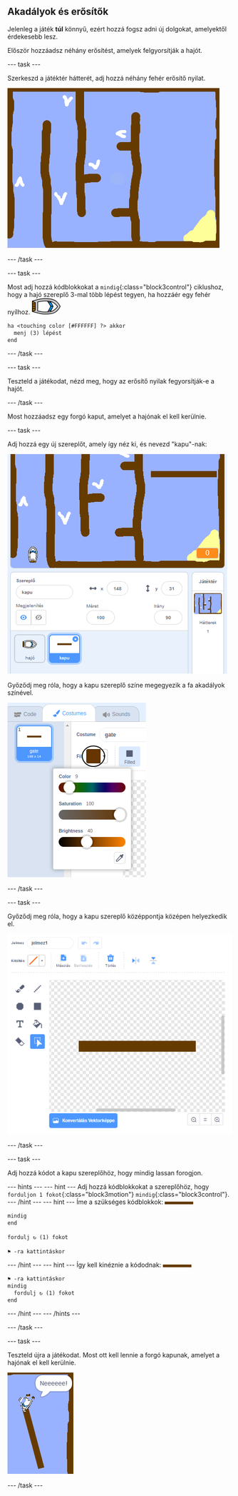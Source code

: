 ## Akadályok és erősítők

Jelenleg a játék **túl** könnyű, ezért hozzá fogsz adni új dolgokat, amelyektől érdekesebb lesz.

Először hozzáadsz néhány erősítést, amelyek felgyorsítják a hajót.

\--- task \---

Szerkeszd a játéktér hátterét, adj hozzá néhány fehér erősítő nyilat.

![képernyőkép](images/boat-boost.png)

\--- /task \---

\--- task \---

Most adj hozzá kódblokkokat a `mindig`{:class="block3control"} ciklushoz, hogy a hajó szereplő 3-mal több lépést tegyen, ha hozzáér egy fehér nyílhoz. ![hajó szereplő](images/boat_resize.png)

```blocks3
ha <touching color [#FFFFFF] ?> akkor 
  menj (3) lépést
end
```

\--- /task \---

\--- task \---

Teszteld a játékodat, nézd meg, hogy az erősítő nyilak fegyorsítják-e a hajót.

\--- /task \---

Most hozzáadsz egy forgó kaput, amelyet a hajónak el kell kerülnie.

\--- task \---

Adj hozzá egy új szereplőt, amely így néz ki, és nevezd "kapu"-nak:

![képernyőkép](images/boat-gate.png)

Győződj meg róla, hogy a kapu szereplő színe megegyezik a fa akadályok színével.

![képernyőkép](images/brown-hsv.png)

\--- /task \---

\--- task \---

Győződj meg róla, hogy a kapu szereplő középpontja középen helyezkedik el.

![képernyőkép](images/boat-center.png)

\--- /task \---

\--- task \---

Adj hozzá kódot a kapu szereplőhöz, hogy mindig lassan forogjon.

\--- hints \--- \--- hint \--- Adj hozzá kódblokkokat a szereplőhöz, hogy `forduljon 1 fokot`{:class="block3motion"} `mindig`{:class="block3control"}. \--- /hint \--- \--- hint \--- Íme a szükséges kódblokkok: ![kapu](images/gate.png)

```blocks3
mindig
end

fordulj ↻ (1) fokot

⚑ -ra kattintáskor
```

\--- /hint \--- \--- hint \--- Így kell kinéznie a kódodnak: ![kapu](images/gate.png)

```blocks3
⚑ -ra kattintáskor
mindig 
  fordulj ↻ (1) fokot
end
```

\--- /hint \--- \--- /hints \---

\--- /task \---

\--- task \---

Teszteld újra a játékodat. Most ott kell lennie a forgó kapunak, amelyet a hajónak el kell kerülnie.

![képernyőkép](images/boat-gate-test.png)

\--- /task \---